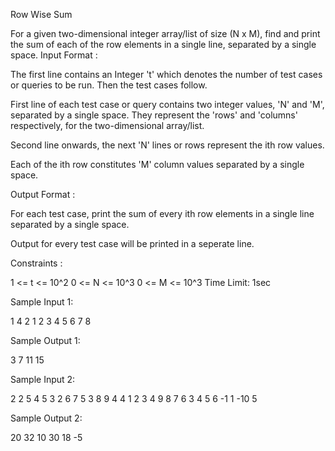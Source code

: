  Row Wise Sum

For a given two-dimensional integer array/list of size (N x M), find and print the sum of each of the row elements in a single line, separated by a single space.
Input Format :

The first line contains an Integer 't' which denotes the number of test cases or queries to be run. Then the test cases follow.

First line of each test case or query contains two integer values, 'N' and 'M', separated by a single space. They represent the 'rows' and 'columns' respectively, for the two-dimensional array/list.

Second line onwards, the next 'N' lines or rows represent the ith row values.

Each of the ith row constitutes 'M' column values separated by a single space.

Output Format :

For each test case, print the sum of every ith row elements in a single line separated by a single space.

Output for every test case will be printed in a seperate line.

Constraints :

1 <= t <= 10^2
0 <= N <= 10^3
0 <= M <= 10^3
Time Limit: 1sec

Sample Input 1:

1
4 2 
1 2 
3 4 
5 6 
7 8

Sample Output 1:

3 7 11 15 

Sample Input 2:

2
2 5 
4 5 3 2 6 
7 5 3 8 9
4 4
1 2 3 4
9 8 7 6
3 4 5 6
-1 1 -10 5

Sample Output 2:

20 32 
10 30 18 -5 


